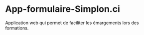 # App-formulaire-Simplon.ci
Application web qui permet de faciliter les émargements lors des formations.
